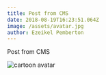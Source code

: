 ```yaml
---
title: Post from CMS
date: 2018-08-19T16:23:51.064Z
image: /assets/avatar.jpg
author: Ezeikel Pemberton
---
```

Post from CMS 

![cartoon avatar](/assets/avatar.png)
